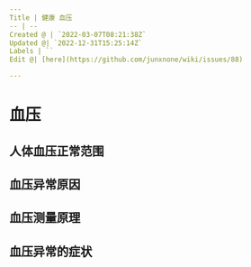 ```yaml
---
Title | 健康 血压
-- | --
Created @ | `2022-03-07T08:21:38Z`
Updated @| `2022-12-31T15:25:14Z`
Labels | ``
Edit @| [here](https://github.com/junxnone/wiki/issues/88)

---
```

# 血压


## 人体血压正常范围


## 血压异常原因



## 血压测量原理

## 血压异常的症状
